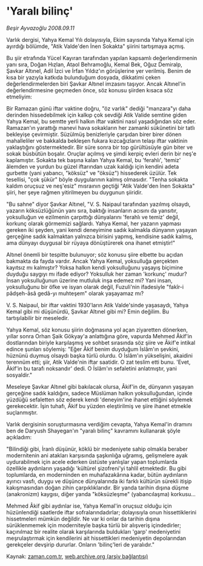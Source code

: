# 'Yaralı bilinç'

*Beşir Ayvazoğlu 2008.09.11*

<td class="columnist-detail">
<p>Varlık dergisi, Yahya Kemal Yılı dolayısıyla, Ekim sayısında Yahya Kemal için ayırdığı bölümde, "Atik Valde'den İnen Sokakta" şiirini tartışmaya açmış.</p>
<p>
<div id="haberMetinDiv">
<p>Bu şiir etrafında Yücel Kayıran tarafından yapılan kapsamlı değerlendirmenin yanı sıra, Doğan Hızlan, Ataol Behramoğlu, Kemal Bek, Oğuz Demiralp, Şavkar Altınel, Adil İzci ve İrfan Yıldız'ın görüşlerine yer verilmiş. Benim de kısa bir yazıyla katkıda bulunduğum dosyada, dikkatimi çeken değerlendirmelerden biri Şavkar Altınel imzasını taşıyor. Ancak Altınel'in değerlendirmesine geçmeden önce, söz konusu şiirden kısaca söz etmeliyim: 
<p>Bir Ramazan günü iftar vaktine doğru, "öz varlık" dediği "manzara"yı daha derinden hissedebilmek için kalkıp çok sevdiği Atik Valide semtine giden Yahya Kemal, bu semtte yerli halkın iftar vaktini nasıl yaşadığından söz eder. Ramazan'ın yarattığı manevi hava sokakların her zamanki sükûnetini bir tatlı bekleyişe çevirmiştir. Süzülmüş benizleriyle çarşıdan birer birer dönen mahalleliler ve bakkalda bekleşen fukara kızcağızların telaşı iftar vaktinin yaklaştığını göstermektedir. Bir süre sonra bir top gürültüsüyle gün biter ve sokak büsbütün boşalır. Oruçlar açılmış ve şimdi kerpiç evleri derin bir neş'e kaplamıştır. Sokakta tek başına kalan Yahya Kemal, bu 'ferahlı', 'temiz' âlemden ve yurdun bu güzel iftarından uzak kaldığı için kendini adeta gurbette (yani yabancı, "köksüz" ve "öksüz") hissederek üzülür. Tek tesellisi, "çok şükür" böyle duygularının kalmış olmasıdır. "Tenha sokakta kaldım oruçsuz ve neş'esiz" mısraının geçtiği "Atik Valde'den İnen Sokakta" şiiri, her şeye rağmen yitirilmeyen bu duygunun şiiridir. 
<p> "Bu sahne" diyor Şavkar Altınel, "V. S. Naipaul tarafından yazılmış olsaydı, yazarın köksüzlüğünün yanı sıra, baktığı insanların acısını da yansıtır, yoksulluğun ve ezilmenin çarpıttığı dünyalarını 'ferahlı ve temiz' değil, korkunç olarak görmemizi sağlardı. Yahya Kemal, her yazarın yapması gereken iki şeyden, yani kendi deneyimine sadık kalmakla dünyanın yaşayan gerçeğine sadık kalmaktan yalnızca birisini yapmış, kendisine sadık kalmış, ama dünyayı duygusal bir rüyaya dönüştürerek ona ihanet etmiştir!"
<p>Altınel önemli bir tespitte bulunuyor; söz konusu şiire elbette bu açıdan bakmakta da fayda vardır. Ancak Yahya Kemal, yoksulluğa gerçekten kayıtsız mı kalmıştır? Yoksa halkın kendi yoksulluğunu yaşayış biçimine duyduğu saygıyı mı ifade ediyor? Yoksulluk her zaman 'korkunç' mudur? İnsan yoksulluğunun üzerine mutluluk inşa edemez mi? Yani insan, yoksulluğunu bir öfke ve isyan olarak değil, Fuzuli'nin ifadesiyle "fakîr-i pâdşeh-âsâ gedâ-yı muhteşem" olarak yaşayamaz mı? 
<p>V. S. Naipaul, bir iftar vaktini 1930'ların Atik Valde'sinde yaşasaydı, Yahya Kemal gibi mi düşünürdü, Şavkar Altınel gibi mi? Emin değilim. Bu tartışılabilir bir meseledir. 
<p>Yahya Kemal, söz konusu şiirin doğmasına yol açan ziyaretten dönerken, yıllar sonra Orhan Şaik Gökyay'a anlattığına göre, vapurda Mehmed Âkif'in dostlarından biriyle karşılaşmış ve sohbet sırasında söz şiire ve Âkif'e intikal edince şunları söylemiş: "Eğer Âkif benim duyduğum İslâm'ın şevkini, hüznünü duymuş olsaydı başka türlü olurdu. O İslâm'ın yükselişini, akaidini terennüm etti; şiir, Atik Valde'nin iftar saatidir. O zat teslim etti bunu. 'Evet, Âkif'in bu tarafı noksandır' dedi. O İslâm'ın sefaletini anlatmıştır, yani sosyaldir."
<p>Meseleye Şavkar Altınel gibi bakılacak olursa, Âkif'in de, dünyanın yaşayan gerçeğine sadık kaldığını, sadece Müslüman halkın yoksulluğundan, içinde yüzdüğü sefaletten söz ederek kendi 'deneyim'ine ihanet ettiğini söylemek gerekecektir. İşin tuhafı, Âkif bu yüzden eleştirilmiş ve şiire ihanet etmekle suçlanmıştır. 
<p>Varlık dergisinin soruşturmasına verdiğim cevapta, Yahya Kemal'in dramını ben de Daryush Shayegan'ın "yaralı bilinç" kavramını kullanarak şöyle açıkladım: 
<p>"Bilindiği gibi, İranlı düşünür, köklü bir medeniyete sahip olmakla beraber modernitenin ani atakları karşısında şaşkınlığa uğramış, gelişmelere ayak uydurabilmek için acele ederken üstüste yanlışlar yapan toplumlarda özellikle aydınların yaşadığı 'kültürel şizofreni'yi tahlil etmektedir. Bu gibi toplumlarda, en moderninden en muhafazakârına kadar, bütün aydınların ayırıcı vasfı, duygu ve düşünce dünyalarında iki farklı kültürün sürekli itişip kakışmasından doğan zihin çarpıklıklarıdır. Bir yanda tarihin dışına düşme (anakronizm) kaygısı, diğer yanda "köksüzleşme" (yabancılaşma) korkusu... 
<p>Mehmed Âkif gibi aydınlar ise, Yahya Kemal'in oruçsuz olduğu için hüzünlendiği saatlerde iftar sofralarındadırlar; dolayısıyla onun hissettiklerini hissetmeleri mümkün değildir. Ne var ki onlar da tarihin dışına sürüklenmemek için moderniteyle başka türlü bir alışveriş içindedirler; kaçınılmaz bir realite olarak karşılarında buldukları 'garp' medeniyetini meşrulaştırmak için kendilerini ait hissettikleri medeniyetin depolarından gerekçeler devşirip dururlar. Onların 'bilinç'leri de yaralıdır."</p></p></p></p></p></p></p></p></p></p></div>
</p>
<a href="http://web.archive.org/web/20110123150852/mailto:b.ayvazoglu@zaman.com.tr">
</a></td>

Kaynak: [zaman.com.tr](http://zaman.com.tr/yazar.do?yazino=736695), [web.archive.org (arşiv bağlantısı)](http://web.archive.org/web/20110123150852/http://www.zaman.com.tr:80/yazar.do?yazino=736695)
